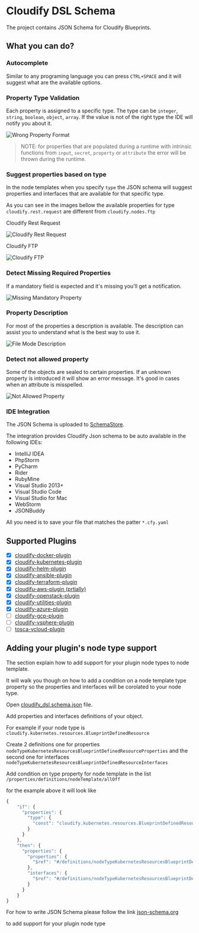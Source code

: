 # Cloudify DSL Schema

The project contains JSON Schema for Cloudify Blueprints.

## What you can do?
### Autocomplete
Similar to any programing language you can press `CTRL+SPACE` and it will suggest what are the available options.

### Property Type Validation
Each property is assigned to a specific type. The type can be `integer`, `string`, `boolean`, `object`, `array`. If the value is not of the right type the IDE will notify you about it.

![Wrong Property Format](/images/wrong_property_type.png)
> NOTE: for properties that are populated during a runtime with intrinsic functions from `input`, `secret`, `property` or `attribute` the error will be thrown during the runtime.
 
### Suggest properties based on type
In the node templates when you specify `type` the JSON schema will suggest properties and interfaces that are available for that specific type.

As you can see in the images bellow the available properties for type `cloudify.rest.request` are different from `cloudify.nodes.ftp`

Cloudify Rest Request 

![Cloudify Rest Request](/images/properties_rest_request.png)

Cloudify FTP

![Cloudify FTP](/images/properties_ftp.png)

### Detect Missing Required Properties
If a mandatory field is expected and it's missing you'll get a notification. 

![Missing Mandatory Property](/images/property_missing.png)

### Property Description
For most of the properties a description is available. The description can assist you to understand what is the best way to use it.

![File Mode Description](/images/property_description.png)

### Detect not allowed property
Some of the objects are sealed to certain properties. If an unknown property is introduced it will show an error message. It's good in cases when an attribute is misspelled.

![Not Allowed Property](/images/property_not_allowed.png)

### IDE Integration

The JSON Schema is uploaded to [SchemaStore](http://www.schemastore.org/json/).

The integration provides Cloudify Json schema to be auto available in the following IDEs: 
- IntelliJ IDEA
- PhpStorm
- PyCharm
- Rider
- RubyMine
- Visual Studio 2013+
- Visual Studio Code
- Visual Studio for Mac
- WebStorm
- JSONBuddy

All you need is to save your file that matches the patter `*.cfy.yaml`

## Supported Plugins
- [x] [cloudify-docker-plugin](https://github.com/cloudify-cosmo/cloudify-docker-plugin)
- [x] [cloudify-kubernetes-plugin](https://github.com/cloudify-cosmo/cloudify-kubernetes-plugin)
- [x] [cloudify-helm-plugin](https://github.com/cloudify-cosmo/cloudify-helm)
- [x] [cloudify-ansible-plugin](https://github.com/cloudify-cosmo/cloudify-ansible-plugin)
- [x] [cloudify-terraform-plugin](https://github.com/cloudify-cosmo/cloudify-terraform-plugin)
- [x] [cloudifu-aws-plugin (prtially)](https://github.com/cloudify-cosmo/cloudify-aws-plugin)
- [x] [cloudify-openstack-plugin](https://github.com/cloudify-cosmo/cloudify-openstack-plugin)
- [x] [cloudify-utilities-plugin](https://github.com/cloudify-incubator/cloudify-utilities-plugin)
- [x] [cloudify-azure-plugin](https://github.com/cloudify-cosmo/cloudify-azure-plugin)
- [ ] [cloudify-gcp-plugin](https://github.com/cloudify-cosmo/cloudify-gcp-plugin)
- [ ] [cloudify-vsphere-plugin](https://github.com/cloudify-cosmo/cloudify-vsphere-plugin)
- [ ] [tosca-vcloud-plugin](https://github.com/cloudify-cosmo/tosca-vcloud-plugin)
 
## Adding your plugin's node type support

The section explain how to add support for your plugin node types to node template.

It will walk you though on how to add a condition on a node template type property so the properties and interfaces will be corolated to your node type.

Open [cloudify_dsl.schema.json](/cloudify_dsl.schema.json) file.

Add properties and interfaces definitions of your object.
 
For example if your node type is `cloudify.kubernetes.resources.BlueprintDefinedResource`

Create 2 definitions one for properties `nodeTypeKubernetesResourcesBlueprintDefinedResourceProperties` and the second one for interfaces `nodeTypeKubernetesResourcesBlueprintDefinedResourceInterfaces`
 
Add condition on type property for node template in the list `/properties/definitions/nodeTemplate/allOff`

for the example above it will look like

``` javascript
{
    "if": { 
      "properties": { 
        "type": { 
          "const": "cloudify.kubernetes.resources.BlueprintDefinedResource" 
        }
      }
    },
    "then": { 
      "properties": {
        "properties": { 
          "$ref": "#/definitions/nodeTypeKubernetesResourcesBlueprintDefinedResourceProperties"
        },
        "interfaces": { 
          "$ref": "#/definitions/nodeTypeKubernetesResourcesBlueprintDefinedResourceInterfaces"
        }
      }
    }
}
```

 
For how to write JSON Schema please follow the link [json-schema.org](https://json-schema.org)

to add support for your plugin node type
